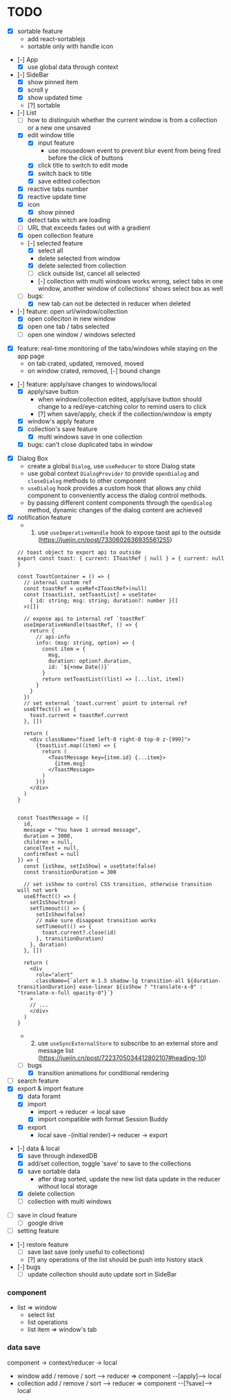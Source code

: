 # TODO
- [x] sortable feature
  - add react-sortablejs
  - sortable only with handle icon
- [-] App
  - [x] use global data through context
- [-] SideBar
  - [x] show pinned item
  - [x] scroll y
  - [x] show updated time
  - [?] sortable
- [-] List
  - [ ] how to distinguish whether the current window is from a collection or a new one unsaved
  - [x] edit window title
    - [x] input feature
      - use mousedown event to prevent blur event from being fired before the click of buttons
    - [x] click title to switch to edit mode
    - [x] switch back to title
    - [x] save edited collection
  - [x] reactive tabs number
  - [x] reactive update time
  - [x] icon
    - [x] show pinned
  - [x] detect tabs witch are loading
  - [ ] URL that exceeds fades out with a gradient
  - [x] open collection feature
  - [-] selected feature
    - [x] select all
    - delete selected from window
    - [x] delete selected from collection
    - [ ] click outside list, cancel all selected
    - [-] collection with multi windows works wrong, select tabs in one window, another window of collections' shows select box as well
  - [ ] bugs:
    - [x] new tab can not be detected in reducer when deleted
- [-] feature: open url/window/collection
  - [x] open colleciton in new window
  - [x] open one tab / tabs selected
  - [ ] open one window / windows selected
- [x] feature: real-time monitoring of the tabs/windows while staying on the app page
  - on tab crated, updated, removed, moved
  - on window crated, removed, [-] bound change
- [-] feature: apply/save changes to windows/local
  - [x] apply/save button
    - when window/collection edited, apply/save button should change to a red/eye-catching color to remind users to click
    - [?] when save/apply, check if the collection/window is empty
  - [x] window's apply feature
  - [x] collection's save feature
    - [x] multi windows save in one collection
  - [x] bugs: can't close duplicated tabs in window
- [x] Dialog Box
  - create a global `Dialog`, use `useReducer` to store Dialog state
  - use gobal context `DialogProvider` to provide `openDialog` and `closeDialog` methods to other component
  - `useDialog` hook provides a custom hook that allows any child component to conveniently access the dialog control methods.
  - by passing different content components through the `openDialog` method, dynamic changes of the dialog content are achieved
- [x] notification feature
  - 1. use `useImperativeHandle` hook to expose taost api to the outside (https://juejin.cn/post/7330602636935561255)
  ```tsx
  // toast object to export api to outside
  export const toast: { current: IToastRef | null } = { current: null }

  const ToastContainer = () => {
    // internal custom ref
    const toastRef = useRef<IToastRef>(null)
    const [toastList, setToastList] = useState<
      { id: string; msg: string; duration?: number }[]
    >([])

    // expose api to internal ref `toastRef`
    useImperativeHandle(toastRef, () => {
      return {
        // api-info
        info: (msg: string, option) => {
          const item = {
            msg,
            duration: option?.duration,
            id: `${+new Date()}`
          }
          return setToastList((list) => [...list, item])
        }
      }
    })
    // set external `toast.current` point to internal ref
    useEffect(() => {
      toast.current = toastRef.current
    }, [])

    return (
      <div className="fixed left-0 right-0 top-0 z-[999]">
        {toastList.map((item) => {
          return (
            <ToastMessage key={item.id} {...item}>
              {item.msg}
            </ToastMessage>
          )
        })}
      </div>
    )
  }

  
  const ToastMessage = ({
    id,
    message = "You have 1 unread message",
    duration = 3000,
    children = null,
    cancelText = null,
    confirmText = null
  }) => {
    const [isShow, setIsShow] = useState(false)
    const transitionDuration = 300

    // set isShow to control CSS transition, otherwise transition will not work
    useEffect(() => {
      setIsShow(true)
      setTimeout(() => {
        setIsShow(false)
        // make sure disappeat transition works
        setTimeout(() => {
          toast.current?.close(id)
        }, transitionDuration)
      }, duration)
    }, [])

    return (
      <div
        role="alert"
        className={`alert m-1.5 shadow-lg transition-all ${duration-transitionDuration} ease-linear ${isShow ? "translate-x-0" : "translate-x-full opacity-0"}`}
      >
      // ...
      </div>
    )
  }
  ```
  - 2. use `useSyncExternalStore` to subscribe to an external store and message list (https://juejin.cn/post/7223705034412802107#heading-10)
  - [ ] bugs
    - [x] transition animations for conditional rendering
- [ ] search feature
- [x] export & import feature
  - [x] data foramt
  - [x] import
    - import -> reducer -> local save
    - [x] import compatible with format Session Buddy
  - [x] export
    - local save -(initial render)-> reducer -> export
- [-] data & local
  - [x] save through indexedDB
  - [x] add/set collection, toggle 'save' to save to the collections
  - [x] save sortable data
    - after drag sorted, update the new list data update in the reducer without local storage
  - [x] delete collection
  - [ ] collection with multi windows
- [ ] save in cloud feature
  - [ ] google drive
- [ ] setting feature
- [-] restore feature
  - [ ] save last save (only useful to collections)
  - [?] any operations of the list should be push into history stack
- [-] bugs
  - [ ] update collection should auto update sort in SideBar
### component
- list => window
  - select list
  - list operations
  - list item => window's tab

### data save

component -> context/reducer -> local

- window
  add / remove / sort --> reducer
  => component --[apply]--> local
- collection
  add / remove / sort --> reducer
  => component --[?save]--> local
